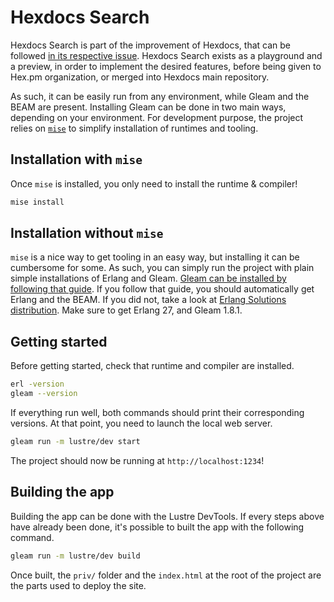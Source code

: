 # Hexdocs Search

Hexdocs Search is part of the improvement of Hexdocs, that can be followed
[in its respective issue](https://github.com/hexpm/hexdocs/issues/49). Hexdocs
Search exists as a playground and a preview, in order to implement the desired
features, before being given to Hex.pm organization, or merged into Hexdocs main
repository.

As such, it can be easily run from any environment, while Gleam and the BEAM are
present. Installing Gleam can be done in two main ways, depending on your
environment. For development purpose, the project relies on
[`mise`](https://mise.jdx.dev/) to simplify installation of runtimes and
tooling.

## Installation with `mise`

Once `mise` is installed, you only need to install the runtime & compiler!

```sh
mise install
```

## Installation without `mise`

`mise` is a nice way to get tooling in an easy way, but installing it can be
cumbersome for some. As such, you can simply run the project with plain simple
installations of Erlang and Gleam.
[Gleam can be installed by following that guide](https://gleam.run/getting-started/installing/).
If you follow that guide, you should automatically get Erlang and the BEAM. If
you did not, take a look at
[Erlang Solutions distribution](https://www.erlang-solutions.com/downloads/).
Make sure to get Erlang 27, and Gleam 1.8.1.

## Getting started

Before getting started, check that runtime and compiler are installed.

```sh
erl -version
gleam --version
```

If everything run well, both commands should print their corresponding versions.
At that point, you need to launch the local web server.

```sh
gleam run -m lustre/dev start
```

The project should now be running at `http://localhost:1234`!

## Building the app

Building the app can be done with the Lustre DevTools. If every steps above have
already been done, it's possible to built the app with the following command.

```sh
gleam run -m lustre/dev build
```

Once built, the `priv/` folder and the `index.html` at the root of the project
are the parts used to deploy the site.
